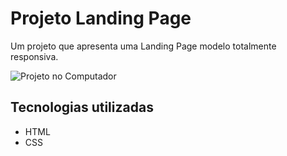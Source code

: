 # Projeto Landing Page
Um projeto que apresenta uma Landing Page modelo totalmente responsiva.

<img src="src/images/page-gif.gif" alt="Projeto no Computador"> 

## Tecnologias utilizadas
- HTML
- CSS